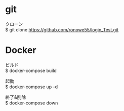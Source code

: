 # git

クローン  
$ git clone https://github.com/ronowe55/login_Test.git

# Docker

ビルド  
$ docker-compose build

起動  
$ docker-compose up -d

終了&削除  
$ docker-compose down